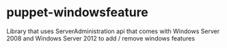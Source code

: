 puppet-windowsfeature
=====================

Library that uses ServerAdministration api that comes with Windows Server 2008 and Windows Server 2012 to add / remove windows features
